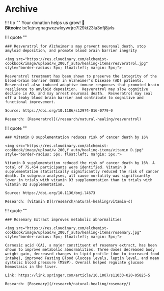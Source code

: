 # Archive

!!! tip ""
    Your donation helps us grow! :seedling:<br>
    **Bitcoin:** bc1qtnvgnagwxzwlxywrjrc7l29kt23la3nfj8jvls

!!! quote ""

    ### Resveratrol for Alzheimer's may prevent neuronal death, stop amyloid deposition, and promote blood brain barrier inegrity

    <img src="https://res.cloudinary.com/alchemist-cookbook/image/upload/w_200,f_auto/healing-items/resveratrol.jpg" style="border-radius: 5px; float:left; margin: 5px;">

    Resveratrol treatment has been shown to preserve the integrity of the blood-brain barrier (BBB) in Alzheimer's Disease (AD) patients. Resveratrol also induced adaptive immune responses that promoted brain resilience to amyloid deposition.  Resveratrol may slow cognitive decline in AD, and may arrest neuronal death.  Resveratrol may seal off a leaky blood brain barrier and contribute to cognitive and functional improvement.

    Source: https://doi.org/10.1186/s12974-016-0779-0
    
    Research: [Resveratrol](/research/natural-healing/resveratrol)

!!! quote ""

    ### Vitamin D supplementation reduces risk of cancer death by 16%

    <img src="https://res.cloudinary.com/alchemist-cookbook/image/upload/w_200,f_auto/healing-items/vitamin D.jpg" style="border-radius: 5px; float:left; margin: 5px;">

    Vitamin D supplementation reduced the risk of cancer death by 16%. A total of 75,454 participants were identified. Vitamin D supplementation statistically significantly reduced the risk of cancer death. In subgroup analyses, all cause mortality was significantly lower in trials with vitamin D3 supplementation than in trials with vitamin D2 supplementation.
    
    Source: https://doi.org/10.1136/bmj.l4673

    Research: [Vitamin D](/research/natural-healing/vitamin-d)

!!! quote ""

    ### Rosemary Extract improves metabolic abnormalities

    <img src="https://res.cloudinary.com/alchemist-cookbook/image/upload/w_200,f_auto/healing-items/rosemary.jpg" style="border-radius: 5px; float:left; margin: 5px;">

    Carnosic acid (CA), a major constituent of rosemary extract, has been shown to improve metabolic abnormalities. Three doses decreased body weight gain, decreased changes in lipid profile (due to increased food intake), improved Fasting Blood Glucose levels, leptin level, and mean systolic blood pressure (MSBP). Overall helped regulate glucose hemostasis in the liver.
    
    Link: https://link.springer.com/article/10.1007/s11033-020-05825-5

    Research: [Rosemary](/research/natural-healing/rosemary/)